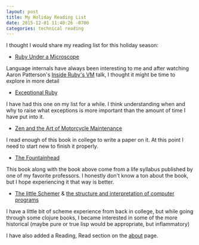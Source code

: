 ```yaml
---
layout: post
title: My Holiday Reading List
date: 2015-12-01 11:40:26 -0700
categories: technical reading
---
```


I thought I would share my reading list for this holiday season:

* [Ruby Under a Microscope](http://patshaughnessy.net/ruby-under-a-microscope)

Language internals have always been interesting to me and after
watching Aaron Patterson's
[Inside Ruby's VM](https://www.youtube.com/watch?v=CT8JSJkymZM) talk,
I thought it might be time to explore in more detail

* [Exceptional Ruby](http://exceptionalruby.com/)

I have had this one on my list for a while. I think understanding when
and why to raise what exceptions is more important than the amount of
time I have put into it.

* [Zen and the Art of Motorcycle Maintenance](https://en.wikipedia.org/wiki/Zen_and_the_Art_of_Motorcycle_Maintenance)

I read enough of this book in college to write a paper on it. At this
point I need to start new to finish it properly.

* [The Fountainhead](https://en.wikipedia.org/wiki/The_Fountainhead)

This book along with the book above come from a life syllabus
published by one of my favorite professors. I honestly don't know a
ton about the book, but I hope experiencing it that way is better.

* [The little Schemer](https://mitpress.mit.edu/books/little-schemer) & [the structure and interpretation of computer programs](https://mitpress.mit.edu/sicp/full-text/book/book.html)

I have a little bit of scheme experience from back in college, but while going through some clojure books, I became interested in some of the more historical (maybe pure or true lisp would be appropriate, but inflammatory)


I have also added a Reading, Read section on the [about](/about) page.
